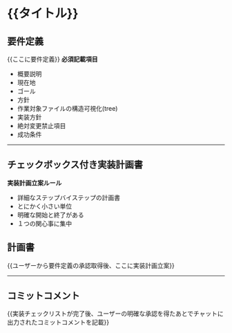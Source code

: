 # {{タイトル}}

## 要件定義
{{ここに要件定義}}
**必須記載項目**
- 概要説明
- 現在地
- ゴール
- 方針
- 作業対象ファイルの構造可視化(tree)
- 実装方針
- 絶対変更禁止項目
- 成功条件

---

## チェックボックス付き実装計画書

**実装計画立案ルール**
- 詳細なステップバイステップの計画書
- とにかく小さい単位
- 明確な開始と終了がある
- １つの関心事に集中

## 計画書
{{ユーザーから要件定義の承認取得後、ここに実装計画立案}}

---

## コミットコメント
{{実装チェックリストが完了後、ユーザーの明確な承認を得たあとでチャットに出力されたコミットコメントを記載}}
